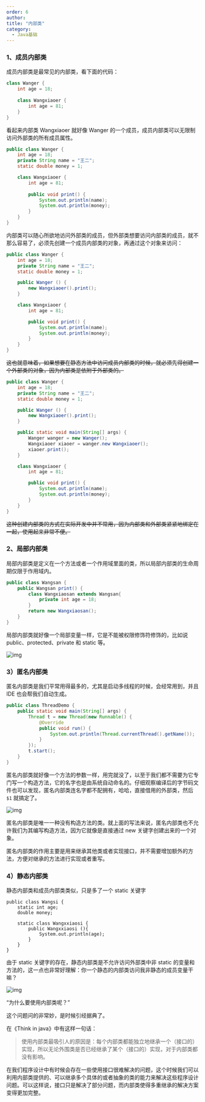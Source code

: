 ```yaml
---
order: 6
author: 
title: "内部类"
category:
  - Java基础
---
```


### 1、成员内部类

成员内部类是最常见的内部类，看下面的代码：

```java
class Wanger {
    int age = 18;
    
    class Wangxiaoer {
        int age = 81;
    }
}
```

看起来内部类 Wangxiaoer 就好像 Wanger 的一个成员，成员内部类可以无限制访问外部类的所有成员属性。

```java
public class Wanger {
    int age = 18;
    private String name = "王二";
    static double money = 1;

    class Wangxiaoer {
        int age = 81;
        
        public void print() {
            System.out.println(name);
            System.out.println(money);
        }
    }
}
```

内部类可以随心所欲地访问外部类的成员，但外部类想要访问内部类的成员，就不那么容易了，必须先创建一个成员内部类的对象，再通过这个对象来访问：

```java
public class Wanger {
    int age = 18;
    private String name = "王二";
    static double money = 1;

    public Wanger () {
        new Wangxiaoer().print();
    }

    class Wangxiaoer {
        int age = 81;

        public void print() {
            System.out.println(name);
            System.out.println(money);
        }
    }
}
```

~~这也就意味着，如果想要在静态方法中访问成员内部类的时候，就必须先得创建一个外部类的对象，因为内部类是依附于外部类的。~~

```java
public class Wanger {
    int age = 18;
    private String name = "王二";
    static double money = 1;

    public Wanger () {
        new Wangxiaoer().print();
    }

    public static void main(String[] args) {
        Wanger wanger = new Wanger();
        Wangxiaoer xiaoer = wanger.new Wangxiaoer();
        xiaoer.print();
    }

    class Wangxiaoer {
        int age = 81;

        public void print() {
            System.out.println(name);
            System.out.println(money);
        }
    }
}
```

~~这种创建内部类的方式在实际开发中并不常用，因为内部类和外部类紧紧地绑定在一起，使用起来非常不便。~~

### 2、局部内部类

局部内部类是定义在一个方法或者一个作用域里面的类，所以局部内部类的生命周期仅限于作用域内。

```java
public class Wangsan {
    public Wangsan print() {
        class Wangxiaosan extends Wangsan{
            private int age = 18;
        }
        return new Wangxiaosan();
    }
}
```

局部内部类就好像一个局部变量一样，它是不能被权限修饰符修饰的，比如说 public、protected、private 和 static 等。

![img](https://qtp-1324720525.cos.ap-shanghai.myqcloud.com/blog/inner-class-26fc0242-134a-4588-a52d-7da962fc3fb9.png)

### 3）匿名内部类

匿名内部类是我们平常用得最多的，尤其是启动多线程的时候，会经常用到，并且 IDE 也会帮我们自动生成。

```java
public class ThreadDemo {
    public static void main(String[] args) {
        Thread t = new Thread(new Runnable() {
            @Override
            public void run() {
                System.out.println(Thread.currentThread().getName());
            }
        });
        t.start();
    }
}
```

匿名内部类就好像一个方法的参数一样，用完就没了，以至于我们都不需要为它专门写一个构造方法，它的名字也是由系统自动命名的。仔细观察编译后的字节码文件也可以发现，匿名内部类连名字都不配拥有，哈哈，直接借用的外部类，然后 `$1` 就搞定了。

![img](https://qtp-1324720525.cos.ap-shanghai.myqcloud.com/blog/inner-class-c0b9bdf5-cb12-45fc-b362-cb14d5d44fdc.png)

匿名内部类是唯一一种没有构造方法的类。就上面的写法来说，匿名内部类也不允许我们为其编写构造方法，因为它就像是直接通过 new 关键字创建出来的一个对象。

匿名内部类的作用主要是用来继承其他类或者实现接口，并不需要增加额外的方法，方便对继承的方法进行实现或者重写。

### 4）静态内部类

静态内部类和成员内部类类似，只是多了一个 static 关键字

```
public class Wangsi {
    static int age;
    double money;
    
    static class Wangxxiaosi {
        public Wangxxiaosi (){
            System.out.println(age);
        }
    }
}
```

由于 static 关键字的存在，静态内部类是不允许访问外部类中非 static 的变量和方法的，这一点也非常好理解：你一个静态的内部类访问我非静态的成员变量干嘛？

![img](https://qtp-1324720525.cos.ap-shanghai.myqcloud.com/blog/inner-class-69523196-37fe-43c6-a52e-5a8c94fdd2d8.png)

“为什么要使用内部类呢？”

这个问题问的非常妙，是时候引经据典了。

在《Think in java》中有这样一句话：

> 使用内部类最吸引人的原因是：每个内部类都能独立地继承一个（接口的）实现，所以无论外围类是否已经继承了某个（接口的）实现，对于内部类都没有影响。

在我们程序设计中有时候会存在一些使用接口很难解决的问题，这个时候我们可以利用内部类提供的、可以继承多个具体的或者抽象的类的能力来解决这些程序设计问题。可以这样说，接口只是解决了部分问题，而内部类使得多重继承的解决方案变得更加完整。


